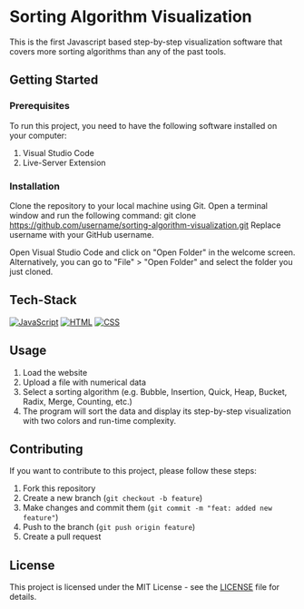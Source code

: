 # Sorting Algorithm Visualization

This is the first Javascript based step-by-step visualization software that covers more sorting algorithms than any of the past tools.

## Getting Started

### Prerequisites
To run this project, you need to have the following software installed on your computer:
1. Visual Studio Code
2. Live-Server Extension

### Installation
Clone the repository to your local machine using Git. Open a terminal window and run the following command:
git clone https://github.com/username/sorting-algorithm-visualization.git
Replace username with your GitHub username.

Open Visual Studio Code and click on "Open Folder" in the welcome screen. Alternatively, you can go to "File" > "Open Folder" and select the folder you just cloned.

## Tech-Stack

[![JavaScript](https://img.shields.io/badge/JavaScript-Language-yellow)](https://www.javascript.com/)
[![HTML](https://img.shields.io/badge/HTML-Language-red)](https://html.com/)
[![CSS](https://img.shields.io/badge/CSS-Language-blue)](https://developer.mozilla.org/en-US/docs/Web/CSS)

## Usage

1. Load the website
2. Upload a file with numerical data
3. Select a sorting algorithm (e.g. Bubble, Insertion, Quick, Heap, Bucket, Radix, Merge, Counting, etc.)
4. The program will sort the data and display its step-by-step visualization with two colors and run-time complexity.

## Contributing

If you want to contribute to this project, please follow these steps:

1. Fork this repository
2. Create a new branch (`git checkout -b feature`)
3. Make changes and commit them (`git commit -m "feat: added new feature"`)
4. Push to the branch (`git push origin feature`)
5. Create a pull request

## License

This project is licensed under the MIT License - see the [LICENSE](LICENSE) file for details.

